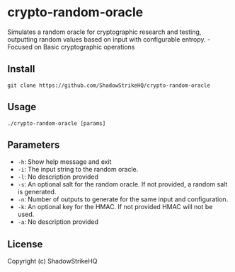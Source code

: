 # crypto-random-oracle
Simulates a random oracle for cryptographic research and testing, outputting random values based on input with configurable entropy. - Focused on Basic cryptographic operations

## Install
`git clone https://github.com/ShadowStrikeHQ/crypto-random-oracle`

## Usage
`./crypto-random-oracle [params]`

## Parameters
- `-h`: Show help message and exit
- `-i`: The input string to the random oracle.
- `-l`: No description provided
- `-s`: An optional salt for the random oracle. If not provided, a random salt is generated.
- `-n`: Number of outputs to generate for the same input and configuration.
- `-k`: An optional key for the HMAC. If not provided HMAC will not be used.
- `-a`: No description provided

## License
Copyright (c) ShadowStrikeHQ
